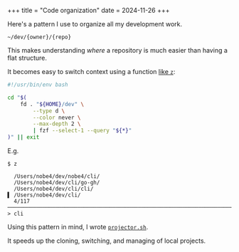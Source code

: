 +++
title = "Code organization"
date = 2024-11-26
+++

Here's a pattern I use to organize all my development work.

```shell
~/dev/{owner}/{repo}
```

This makes understanding _where_ a repository is much easier than having a flat
structure.

It becomes easy to switch context using a function
[like `z`](https://github.com/nobe4/dotfiles/blob/main/functions/z):

```bash
#!/usr/bin/env bash

cd "$(
	fd . "${HOME}/dev" \
		--type d \
		--color never \
		--max-depth 2 \
		| fzf --select-1 --query "${*}"
)" || exit
```

E.g.
```shell
$ z

  /Users/nobe4/dev/nobe4/cli/
  /Users/nobe4/dev/cli/go-gh/
  /Users/nobe4/dev/cli/cli/
▌ /Users/nobe4/dev/cli/
  4/117 ──────────────────────────────────────────────────────────────────────────────────────────────────────────────
> cli
```

Using this pattern in mind, I wrote
[`projector.sh`](https://github.com/nobe4/projector.sh).

It speeds up the cloning, switching, and managing of local projects.
